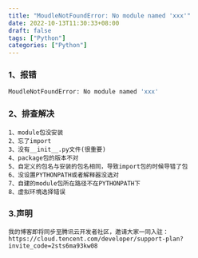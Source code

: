 ```yaml
---
title: "MoudleNotFoundError: No module named 'xxx'"
date: 2022-10-13T11:30:33+08:00
draft: false
tags: ["Python"]
categories: ["Python"]
---
```


### 1、报错
```bash
MoudleNotFoundError: No module named 'xxx'
```

### 2、排查解决
```text
1、module包没安装
2、忘了import
3、没有__init__.py文件(很重要)
4、package包的版本不对
5、自定义的包名与安装的包名相同，导致import包的时候导错了包
6、没设置PYTHONPATH或者解释器没选对
7、自建的module包所在路径不在PYTHONPATH下
8、虚拟环境选择错误
```


### 3.声明
```text
我的博客即将同步至腾讯云开发者社区，邀请大家一同入驻：https://cloud.tencent.com/developer/support-plan?invite_code=2sts6ma93kw08
```